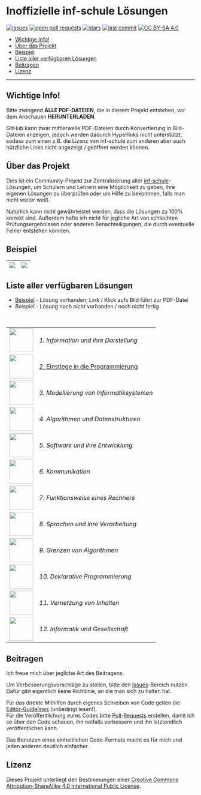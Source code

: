 # Inoffizielle inf-schule Lösungen

[![issues](https://img.shields.io/github/issues/nikothegreek/inf-schule-loesungen?color=F19A24)](https://github.com/nikothegreek/inf-schule-loesungen/issues)
[![open pull requests](https://img.shields.io/github/issues-pr/nikothegreek/inf-schule-loesungen?color=F19A24)](https://github.com/nikothegreek/inf-schule-loesungen/pulls)
[![stars](https://img.shields.io/github/stars/nikothegreek/inf-schule-loesungen?color=F3E64C)](https://github.com/nikothegreek/inf-schule-loesungen/stargazers)
[![last commit](https://img.shields.io/github/last-commit/nikothegreek/inf-schule-loesungen?color=F34C9F)](https://github.com/nikothegreek/inf-schule-loesungen/commits/master)
[![CC BY-SA 4.0](https://img.shields.io/badge/License-CC%20BY--SA%204.0-lightgrey.svg)](http://creativecommons.org/licenses/by-sa/4.0/)

- [Wichtige Info!](#wichtige-info)
- [Über das Projekt](#über-das-projekt)
- [Beispiel](#beispiel)
- [Liste aller verfügbaren Lösungen](#liste-aller-verfügbaren-lösungen)
- [Beitragen](#beitragen)
- [Lizenz](#lizenz)

---

## Wichtige Info!
Bitte zwingend **ALLE PDF-DATEIEN**, die in diesem Projekt entstehen, vor dem Anschauen **HERUNTERLADEN**.

GitHub kann zwar mittlerweile PDF-Dateien durch Konvertierung in Bild-Dateien anzeigen, jedoch werden dadurch Hyperlinks nicht unterstützt, sodass zum einen z.B. die Lizenz von inf-schule zum anderen aber auch nützliche Links nicht angezeigt / geöffnet werden können.

## Über das Projekt
Dies ist ein Community-Projekt zur Zentralisierung aller [inf-schule](https://inf-schule.de)-Lösungen, um Schülern und Lehrern eine Möglichkeit zu geben, ihre eigenen Lösungen zu überprüfen oder um Hilfe zu bekommen, falls man nicht weiter weiß.

Natürlich kann nicht gewährleistet werden, dass die Lösungen zu 100% korrekt sind. Außerdem hafte ich nicht für jegliche Art von schlechten Prüfungsergebnissen oder anderen Benachteiligungen, die durch eventuelle Fehler entstehen könnten.

## Beispiel

|[<img src="https://imgur.com/ebJpvvk.png">](2.%20Einstiege%20in%20die%20Programmierung/2.3.%20Objektorientierte%20Programmierung%20mit%20Java/2.3.1.%20Aufbau%20von%20Klassen/2.3.1.1%20Hasen%20als%20Objekte)|[<img src="https://imgur.com/kRRMi8Z.png">](2.%20Einstiege%20in%20die%20Programmierung/2.3.%20Objektorientierte%20Programmierung%20mit%20Java/2.3.1.%20Aufbau%20von%20Klassen/2.3.1.1%20Hasen%20als%20Objekte)|
|:---:|:---:|

## Liste aller verfügbaren Lösungen
- [Beispiel](#liste-aller-verfügbaren-lösungen) - Lösung vorhanden; Link / Klick aufs Bild führt zur PDF-Datei  
- *Beispiel* - Lösung noch nicht vorhanden / noch nicht fertig
<br/>

<table>
  <tr>
    <td><img src="https://www.inf-schule.de/assets/img/icons/icon_information.png" width="64"/></td>
		<td><em>1. Information und ihre Darstellung</em></td>
	</tr>
	<tr>
    <td><a href="2. Einstiege in die Programmierung.md"><img src="https://www.inf-schule.de/assets/img/icons/icon_programmierung.png" width="64"/></a></td>
		<td><a href="2. Einstiege in die Programmierung.md">2. Einstiege in die Programmierung</a></td>
	</tr>
	<tr>
    <td><img src="https://www.inf-schule.de/assets/img/icons/icon_modellierung.png" width="64"/></td>
    <td><em>3. Modellierung von Informatiksystemen</em></td>
	</tr>
	<tr>
    <td><img src="https://www.inf-schule.de/assets/img/icons/icon_algorithmen.png" width="64"/></td>
    <td><em>4. Algorithmen und Datenstrukturen</em></td>
	</tr>
  <tr>
    <td><img src="https://www.inf-schule.de/assets/img/icons/icon_software.png" width="64"/></td>
		<td><em>5. Software und ihre Entwicklung</em></td>
	</tr>
  <tr>
    <td><img src="https://www.inf-schule.de/assets/img/icons/icon_kommunikation.png" width="64"/></td>
    <td><em>6. Kommunikation</em></td>
	</tr>
  <tr>
    <td><img src="https://www.inf-schule.de/assets/img/icons/icon_rechner.png" width="64"/></td>
		<td><em>7. Funktionsweise eines Rechners</em></td>
	</tr>
  <tr>
    <td><img src="https://www.inf-schule.de/assets/img/icons/icon_sprachen.png" width="64"/></td>
		<td><em>8. Sprachen und ihre Verarbeitung</em></td>
	</tr>
  <tr>
    <td><img src="https://www.inf-schule.de/assets/img/icons/icon_grenzen.png" width="64"/></td>
		<td><em>9. Grenzen von Algorithmen</em></td>
	</tr>
  <tr>
    <td><img src="https://www.inf-schule.de/assets/img/icons/icon_deklarativ.png" width="64"/></td>
		<td><em>10. Deklarative Programmierung</em></td>
	</tr>
  <tr>
    <td><img src="https://www.inf-schule.de/assets/img/icons/icon_vernetzung.png" width="64"/></td>
		<td><em>11. Vernetzung von Inhalten</em></td>
	</tr>
  <tr>
    <td><img src="https://www.inf-schule.de/assets/img/icons/icon_gesellschaft.png" width="64"/></td>
		<td><em>12. Informatik und Gesellschaft</em></td>
	</tr>
</table>

## Beitragen
Ich freue mich über jegliche Art des Beitragens.

Um Verbesserungsvorschläge zu stellen, bitte den [Issues](https://github.com/nikothegreek/inf-schule-loesungen/issues)-Bereich nutzen. Dafür gibt eigentlich keine Richtlinie, an die man sich zu halten hat.

Für das direkte Mithilfen durch eigenes Schreiben von Code gelten die [Editor-Guidelines](Editor-Guidelines.md) (unbedingt lesen!).  
Für die Veröffentlichung eures Codes bitte [Pull-Requests](https://github.com/nikothegreek/inf-schule-loesungen/pulls) erstellen, damit ich so über den Code schauen, ihn notfalls verbessern und ihn letztendlich veröffentlichen kann.

Das Benutzen eines einheitlichen Code-Formats macht es für mich und jeden anderen deutlich einfacher.

## Lizenz

Dieses Projekt unterliegt den Bestimmungen einer [Creative Commons Attribution-ShareAlike 4.0 International Public License](https://creativecommons.org/licenses/by-sa/4.0/deed.de).